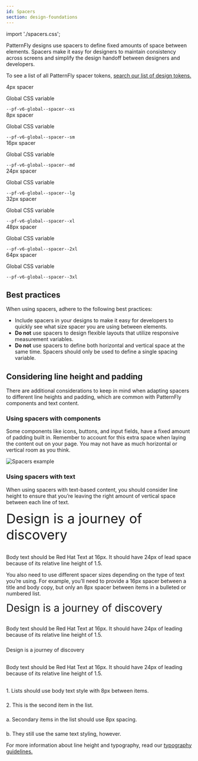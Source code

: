 ```yaml
---
id: Spacers
section: design-foundations
---
```

import './spacers.css';


PatternFly designs use spacers to define fixed amounts of space between elements. Spacers make it easy for designers to maintain consistency across screens and  simplify the design handoff between designers and developers.

To see a list of all PatternFly spacer tokens, [search our list of design tokens.](/tokens/all-patternfly-tokens/)

<div class="pf-v6-u-display-flex pf-v6-u-flex-direction-row pf-v6-u-mb-lg">
  <div class="ws-content-spacer4">
  </div>
  <div class="pf-v6-u-display-flex pf-v6-u-flex-direction-column">
    <div class="ws-content-spacerTitle">4px spacer</div>
    <div class="pf-v6-u-display-flex pf-v6-u-flex-direction-row">
      <p class="pf-v6-u-my-0 pf-v6-u-mr-sm ws-content-p">Global CSS variable </p>
      <code className="ws-code">--pf-v6-global--spacer--xs</code>
    </div>
  </div>
</div>

<div class="pf-v6-u-display-flex pf-v6-u-flex-direction-row pf-v6-u-mb-lg">
  <div class="ws-content-spacer8">
  </div>
  <div class="pf-v6-u-display-flex pf-v6-u-flex-direction-column">
    <div class="ws-content-spacerTitle">8px spacer</div>
    <div class="pf-v6-u-display-flex pf-v6-u-flex-direction-row">
      <p class="pf-v6-u-my-0 pf-v6-u-mr-sm ws-content-p">Global CSS variable </p>
      <code className="ws-code">--pf-v6-global--spacer--sm</code>
    </div>
  </div>
</div>

<div class="pf-v6-u-display-flex pf-v6-u-flex-direction-row pf-v6-u-mb-lg">
  <div class="ws-content-spacer16">
  </div>
  <div class="pf-v6-u-display-flex pf-v6-u-flex-direction-column">
    <div class="ws-content-spacerTitle">16px spacer</div>
    <div class="pf-v6-u-display-flex pf-v6-u-flex-direction-row">
      <p class="pf-v6-u-my-0 pf-v6-u-mr-sm ws-content-p">Global CSS variable </p>
      <code className="ws-code">--pf-v6-global--spacer--md</code>
    </div>
  </div>
</div>

<div class="pf-v6-u-display-flex pf-v6-u-flex-direction-row pf-v6-u-mb-lg">
  <div class="ws-content-spacer24">
  </div>
  <div class="pf-v6-u-display-flex pf-v6-u-flex-direction-column">
    <div class="ws-content-spacerTitle">24px spacer</div>
    <div class="pf-v6-u-display-flex pf-v6-u-flex-direction-row">
      <p class="pf-v6-u-my-0 pf-v6-u-mr-sm ws-content-p">Global CSS variable </p>
      <code className="ws-code">--pf-v6-global--spacer--lg</code>
    </div>
  </div>
</div>

<div class="pf-v6-u-display-flex pf-v6-u-flex-direction-row pf-v6-u-mb-lg">
  <div class="ws-content-spacer32">
  </div>
  <div class="pf-v6-u-display-flex pf-v6-u-flex-direction-column">
    <div class="ws-content-spacerTitle">32px spacer</div>
    <div class="pf-v6-u-display-flex pf-v6-u-flex-direction-row">
      <p class="pf-v6-u-my-0 pf-v6-u-mr-sm ws-content-p">Global CSS variable </p>
      <code className="ws-code">--pf-v6-global--spacer--xl</code>
    </div>
  </div>
</div>

<div class="pf-v6-u-display-flex pf-v6-u-flex-direction-row pf-v6-u-mb-lg">
  <div class="ws-content-spacer48">
  </div>
  <div class="pf-v6-u-display-flex pf-v6-u-flex-direction-column">
    <div class="ws-content-spacerTitle">48px spacer</div>
    <div class="pf-v6-u-display-flex pf-v6-u-flex-direction-row">
      <p class="pf-v6-u-my-0 pf-v6-u-mr-sm ws-content-p">Global CSS variable </p>
      <code className="ws-code">--pf-v6-global--spacer--2xl</code>
    </div>
  </div>
</div>

<div class="pf-v6-u-display-flex pf-v6-u-flex-direction-row pf-v6-u-mb-lg">
  <div class="ws-content-spacer64">
  </div>
  <div class="pf-v6-u-display-flex pf-v6-u-flex-direction-column">
    <div class="ws-content-spacerTitle">64px spacer</div>
    <div class="pf-v6-u-display-flex pf-v6-u-flex-direction-row">
      <p class="pf-v6-u-my-0 pf-v6-u-mr-sm ws-content-p">Global CSS variable </p>
      <code className="ws-code">--pf-v6-global--spacer--3xl</code>
    </div>
  </div>
</div>

## Best practices

When using spacers, adhere to the following best practices: 

- Include spacers in your designs to make it easy for developers to quickly see what size spacer you are using between elements.
- **Do not** use spacers to design flexible layouts that utilize responsive measurement variables.
- **Do not** use spacers to define both horizontal and vertical space at the same time. Spacers should only be used to define a single spacing variable.

## Considering line height and padding

There are additional considerations to keep in mind when adapting spacers to different line heights and padding, which are common with PatternFly components and text content.

### Using spacers with components

Some components like icons, buttons, and input fields, have a fixed amount of padding built in. Remember to account for this extra space when laying the content out on your page. You may not have as much horizontal or vertical room as you think.

<img src="./padding-example.png" alt="Spacers example" style="background-color: var(--pf-v6-global--palette--white)" />

### Using spacers with text 

When using spacers with text-based content, you should consider line height to ensure that you’re leaving the right amount of vertical space between each line of text. 

  <div class="content-inner-div">
    <div class="ws-content-border" style="font-size: 36px;">
      Design is a journey of discovery
    </div>
    <div class="ws-content-spacer16" style="height: 16px;">
    </div>
    <p class="ws-content-border ws-content-p">
  Body text should be Red Hat Text at 16px. It should have 24px of lead space because of its relative line height of 1.5.
    </p>
  </div>

You also need to use different spacer sizes depending on the type of text you’re using. For example, you’ll need to provide a 16px spacer between a title and body copy, but only an 8px spacer between items in a bulleted or numbered list.

  <div class="content-inner-div">
    <div class="ws-content-border" style="font-size: 28px">
      Design is a journey of discovery
    </div>
    <div class="ws-content-spacer16" style="height: 16px;">
    </div>
    <p class="ws-content-border ws-content-p" style="margin-bottom: 0;">
      Body text should be Red Hat Text at 16px. It should have 24px of leading because of its relative line height of 1.5.
    </p>
    <div class="ws-content-spacer24" style="height: 24px;">
    </div>
    <div class="h2 ws-content-border">
      Design is a journey of discovery
    </div>
    <div class="ws-content-spacer16" style="height: 16px;">
    </div>
    <p class="ws-content-border ws-content-p" style="margin-bottom: 0;">
      Body text should be Red Hat Text at 16px. It should have 24px of leading because of its relative line height of 1.5.
    </p>
    <div class="ws-content-spacer16" style="height: 16px;">
    </div>
    <p class="ws-content-border ws-content-p" style="margin-bottom: 0;">
      1. Lists should use body text style with 8px between items.
    </p>
    <div class="ws-content-spacer8" style="height: 8px;">
    </div>
    <p class="ws-content-border ws-content-p" style="margin-bottom: 0;">
      2. This is the second item in the list.
    </p>
    <div class="ws-content-spacer8" style="height: 8px;">
    </div>
    <p class="ws-content-border ws-content-p" style="margin-bottom: 0;">
      a. Secondary items in the list should use 8px spacing.
    </p>
    <div class="ws-content-spacer8" style="height: 8px;">
    </div>
    <p class="ws-content-border ws-content-p" style="margin-bottom: 0;">
      b. They still use the same text styling, however.
    </p>
  </div>

For more information about line height and typography, read our [typography guidelines.](/design-foundations/typography)


